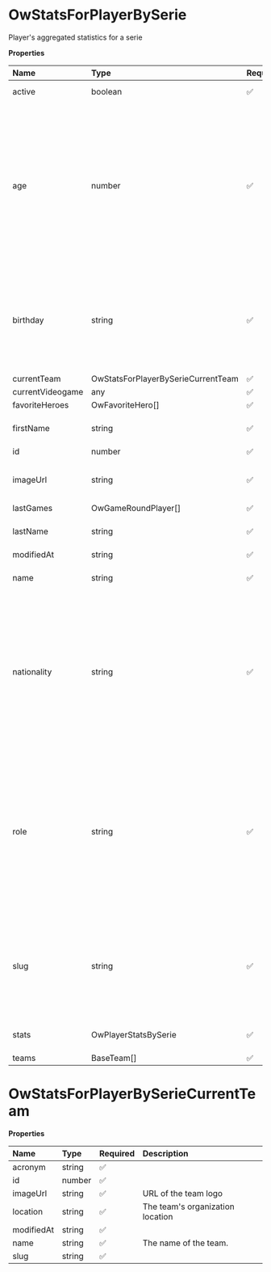 # OwStatsForPlayerBySerie

Player's aggregated statistics for a serie

**Properties**

| Name             | Type                               | Required | Description                                                                                                                                                                                                                                    |
| :--------------- | :--------------------------------- | :------- | :--------------------------------------------------------------------------------------------------------------------------------------------------------------------------------------------------------------------------------------------- |
| active           | boolean                            | ✅       | Whether player is active                                                                                                                                                                                                                       |
| age              | number                             | ✅       | Age of the player, `null` if unknown. When `birthday` is `null`, `age` is an approxiamation. Read more about [players' age](/docs/about-players-age) <br/>**Note**: This field is only present for users running the Historical plan or above. |
| birthday         | string                             | ✅       | Birth day of the player, `YYYY-MM-DD` format. `null` if unknown. <br/>**Note**: This field is only present for users running the Historical plan or above.                                                                                     |
| currentTeam      | OwStatsForPlayerBySerieCurrentTeam | ✅       |                                                                                                                                                                                                                                                |
| currentVideogame | any                                | ✅       |                                                                                                                                                                                                                                                |
| favoriteHeroes   | OwFavoriteHero[]                   | ✅       |                                                                                                                                                                                                                                                |
| firstName        | string                             | ✅       | First name of the player. `null` if unknown                                                                                                                                                                                                    |
| id               | number                             | ✅       | ID of the player                                                                                                                                                                                                                               |
| imageUrl         | string                             | ✅       | URL to the photo of the player. `null` if not available.                                                                                                                                                                                       |
| lastGames        | OwGameRoundPlayer[]                | ✅       |                                                                                                                                                                                                                                                |
| lastName         | string                             | ✅       | Last name of the player. `null` if unknown                                                                                                                                                                                                     |
| modifiedAt       | string                             | ✅       |                                                                                                                                                                                                                                                |
| name             | string                             | ✅       | Professional name of the player                                                                                                                                                                                                                |
| nationality      | string                             | ✅       | Country code matching the nationality of the player according to the ISO 3166-1 standard (Alpha-2 code). <br/>In addition to the standard, the `XK` code is used for Kosovo. <br/>`null` if unknown                                            |
| role             | string                             | ✅       | Role/position of the player. Field value varies depending on the video game.`null` if unknown. <br/>**Note**: role is only available for DotA 2, League of Legends, and Overwatch players. <br/>`null` for other video games.                  |
| slug             | string                             | ✅       | Unique, human-readable identifier for the player. <br/>`id` and `slug` can be used interchangeably throughout the API.                                                                                                                         |
| stats            | OwPlayerStatsBySerie               | ✅       | Player's statistics for a serie                                                                                                                                                                                                                |
| teams            | BaseTeam[]                         | ✅       |                                                                                                                                                                                                                                                |

# OwStatsForPlayerBySerieCurrentTeam

**Properties**

| Name       | Type   | Required | Description                      |
| :--------- | :----- | :------- | :------------------------------- |
| acronym    | string | ✅       |                                  |
| id         | number | ✅       |                                  |
| imageUrl   | string | ✅       | URL of the team logo             |
| location   | string | ✅       | The team's organization location |
| modifiedAt | string | ✅       |                                  |
| name       | string | ✅       | The name of the team.            |
| slug       | string | ✅       |                                  |
